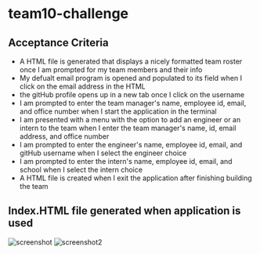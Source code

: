 # team10-challenge

## Acceptance Criteria
 - A HTML file is generated that displays a nicely formatted team roster once I 
am prompted for my team members and their info
- My defualt email program is opened and populated to its field when I click on
the email address in the HTML
- the gitHub profile opens up in a new tab once I click on the username
- I am prompted to enter the team manager's name, employee id, email, and 
office number when I start the application in the terminal
- I am presented with a menu with the option to add an engineer or an intern
to the team when I enter the team manager's name, id, email address, and office number
- I am prompted to enter the engineer's name, employee id, email, and gitHub username
 when I select the engineer choice
- I am prompted to enter the intern's name, employee id, email, and school when I select the
intern choice
- A HTML file is created when I exit the application after finishing building the team

## Index.HTML file generated when application is used
![screenshot](https://user-images.githubusercontent.com/115738225/216138058-02f5f1d9-2fa7-4801-a5fd-bf941a0b00cd.jpeg)
![screenshot2](https://user-images.githubusercontent.com/115738225/216138188-22567cb3-5b5f-4491-9d6c-a06cc6765c26.jpeg)
